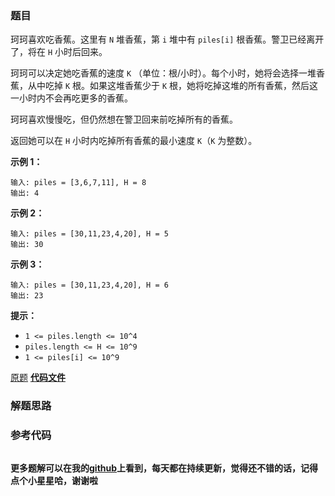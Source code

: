### 题目
珂珂喜欢吃香蕉。这里有 `N` 堆香蕉，第 `i` 堆中有 `piles[i]` 根香蕉。警卫已经离开了，将在 `H` 小时后回来。

珂珂可以决定她吃香蕉的速度 `K` （单位：根/小时）。每个小时，她将会选择一堆香蕉，从中吃掉 `K` 根。如果这堆香蕉少于 `K`
根，她将吃掉这堆的所有香蕉，然后这一小时内不会再吃更多的香蕉。  

珂珂喜欢慢慢吃，但仍然想在警卫回来前吃掉所有的香蕉。

返回她可以在 `H` 小时内吃掉所有香蕉的最小速度 `K`（`K` 为整数）。



**示例 1：**

    
    
    输入: piles = [3,6,7,11], H = 8
    输出: 4
    

**示例  2：**

    
    
    输入: piles = [30,11,23,4,20], H = 5
    输出: 30
    

**示例  3：**

    
    
    输入: piles = [30,11,23,4,20], H = 6
    输出: 23
    



**提示：**

  * `1 <= piles.length <= 10^4`
  * `piles.length <= H <= 10^9`
  * `1 <= piles[i] <= 10^9`

[原题](https://leetcode-cn.com/problems/koko-eating-bananas/)    **[代码文件]()**


### 解题思路




### 参考代码

```go


```




**更多题解可以在我的[github](https://github.com/LZH139/leetcode_Go)上看到，每天都在持续更新，觉得还不错的话，记得点个小星星哈，谢谢啦**
